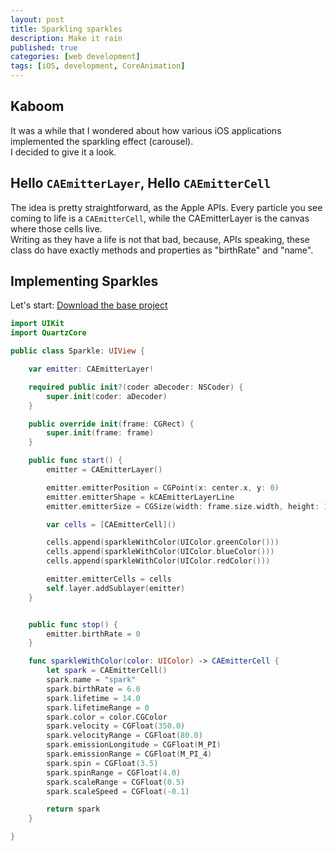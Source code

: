 ```yaml
---
layout: post
title: Sparkling sparkles
description: Make it rain
published: true
categories: [web development]
tags: [iOS, development, CoreAnimation]
---
```


## Kaboom

It was a while that I wondered about how various iOS applications implemented the sparkling effect (carousel).  
I decided to give it a look.

## Hello `CAEmitterLayer`, Hello `CAEmitterCell`

The idea is pretty straightforward, as the Apple APIs. Every particle you see coming to life is a `CAEmitterCell`, while the CAEmitterLayer is the canvas where those cells live.  
Writing as they have a life is not that bad, because, APIs speaking, these class do have exactly methods and properties as "birthRate" and "name".

<!-- ![]() insert image -->


## Implementing Sparkles

Let's start: [Download the base project](/projects/)

```swift
import UIKit
import QuartzCore

public class Sparkle: UIView {

    var emitter: CAEmitterLayer!

    required public init?(coder aDecoder: NSCoder) {
        super.init(coder: aDecoder)
    }

    public override init(frame: CGRect) {
        super.init(frame: frame)
    }

    public func start() {
        emitter = CAEmitterLayer()

        emitter.emitterPosition = CGPoint(x: center.x, y: 0)
        emitter.emitterShape = kCAEmitterLayerLine
        emitter.emitterSize = CGSize(width: frame.size.width, height: 1)

        var cells = [CAEmitterCell]()

        cells.append(sparkleWithColor(UIColor.greenColor()))
        cells.append(sparkleWithColor(UIColor.blueColor()))
        cells.append(sparkleWithColor(UIColor.redColor()))

        emitter.emitterCells = cells
        self.layer.addSublayer(emitter)
    }


    public func stop() {
        emitter.birthRate = 0
    }

    func sparkleWithColor(color: UIColor) -> CAEmitterCell {
        let spark = CAEmitterCell()
        spark.name = "spark"
        spark.birthRate = 6.0
        spark.lifetime = 14.0
        spark.lifetimeRange = 0
        spark.color = color.CGColor
        spark.velocity = CGFloat(350.0)
        spark.velocityRange = CGFloat(80.0)
        spark.emissionLongitude = CGFloat(M_PI)
        spark.emissionRange = CGFloat(M_PI_4)
        spark.spin = CGFloat(3.5)
        spark.spinRange = CGFloat(4.0)
        spark.scaleRange = CGFloat(0.5)
        spark.scaleSpeed = CGFloat(-0.1)

        return spark
    }

}
```
